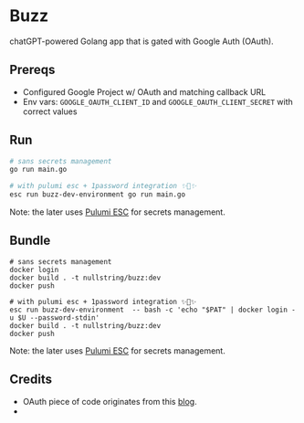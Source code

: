 # Buzz

chatGPT-powered Golang app that is gated with Google Auth (OAuth). 

## Prereqs

- Configured Google Project w/ OAuth and matching callback URL
- Env vars: `GOOGLE_OAUTH_CLIENT_ID` and `GOOGLE_OAUTH_CLIENT_SECRET` with correct values

## Run

```bash
# sans secrets management
go run main.go

# with pulumi esc + 1password integration ✨🔐✨
esc run buzz-dev-environment go run main.go
```

Note: the later uses [Pulumi ESC](https://www.pulumi.com/product/esc/) for secrets management.

## Bundle

```
# sans secrets management
docker login
docker build . -t nullstring/buzz:dev
docker push

# with pulumi esc + 1password integration ✨🔐✨
esc run buzz-dev-environment  -- bash -c 'echo "$PAT" | docker login -u $U --password-stdin'
docker build . -t nullstring/buzz:dev
docker push
```

Note: the later uses [Pulumi ESC](https://www.pulumi.com/product/esc/) for secrets management.

## Credits

- OAuth piece of code originates from this [blog](https://www.kungfudev.com/blog/2018/07/10/oauth2-example-with-go).
- <TBD>